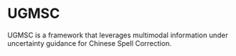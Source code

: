 # UGMSC

UGMSC is a framework that leverages multimodal information under uncertainty guidance for Chinese Spell Correction.
